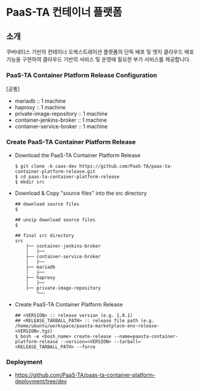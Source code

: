 # PaaS-TA 컨테이너 플랫폼
## 소개
쿠버네티스 기반의 컨테이너 오케스트레이션 플랫폼의 단독 배포 및 엣지 클라우드 배포 기능을 구현하여 클라우드 기반의 서비스 및 운영에 필요한 부가 서비스를 제공합니다.

### PaaS-TA Container Platform Release Configuration
[공통]
  - mariadb :: 1 machine
  - haproxy :: 1 machine
  - private-image-repository :: 1 machine
  - container-jenkins-broker :: 1 machine
  - container-service-broker :: 1 machine

### Create PaaS-TA Container Platform Release  
  - Download the PaaS-TA Container Platform Release    
    ```
    $ git clone -b caas-dev https://github.com/PaaS-TA/paas-ta-container-platform-release.git
    $ cd paas-ta-container-platform-release
    $ mkdir src
    ```  
    
  - Download & Copy "source files" into the src directory    
    ```
    ## download source files   
    $    
    
    ## unzip download source files   
    $   
    
    ## final src directory   
    src
        ├── container-jenkins-broker  
        │   ├── 
        ├── container-service-broker  
        │   ├── 
        ├── mariadb   
        │   ├── 
        ├── haproxy   
        │   ├── 
        ├── private-image-repository
            └── 
    ```
  - Create PaaS-TA Container Platform Release   
    ```
    ## <VERSION> :: release version (e.g. 1.0.1)     
    ## <RELEASE_TARBALL_PATH> :: release file path (e.g. /home/ubuntu/workspace/paasta-marketplace-env-release-<VERSION>.tgz) 
    $ bosh -e <bosh_name> create-release --name=paasta-container-platform-release --version=<VERSION> --tarball=<RELEASE_TARBALL_PATH> --force   
    ```   
### Deployment   
- https://github.com/PaaS-TA/paas-ta-container-platform-deployment/tree/dev

